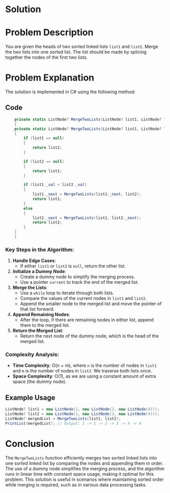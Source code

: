 # Solution

# Problem Description

You are given the heads of two sorted linked lists `list1` and `list2`. Merge the two lists into one sorted list. The list should be made by splicing together the nodes of the first two lists.

# Problem Explanation

The solution is implemented in C# using the following method:

## Code

```csharp
    private static ListNode? MergeTwoLists(ListNode? list1, ListNode? list2)
    {
    private static ListNode? MergeTwoLists(ListNode? list1, ListNode? list2)
    {
        if (list1 == null)
        {
            return list2;
        }

        if (list2 == null)
        {
            return list1;
        }

        if (list1._val < list2._val)
        {
            list1._next = MergeTwoLists(list1._next, list2);
            return list1;
        }
        else
        {
            list2._next = MergeTwoLists(list1, list2._next);
            return list2;
        }
    }
    }
```

### Key Steps in the Algorithm:

1. **Handle Edge Cases**:
   - If either `list1` or `list2` is `null`, return the other list.
2. **Initialize a Dummy Node**:
   - Create a dummy node to simplify the merging process.
   - Use a pointer `current` to track the end of the merged list.
3. **Merge the Lists**:
   - Use a `while` loop to iterate through both lists.
   - Compare the values of the current nodes in `list1` and `list2`.
   - Append the smaller node to the merged list and move the pointer of that list forward.
4. **Append Remaining Nodes**:
   - After the loop, if there are remaining nodes in either list, append them to the merged list.
5. **Return the Merged List**:
   - Return the next node of the dummy node, which is the head of the merged list.

### Complexity Analysis:

- **Time Complexity**: O(n + m), where `n` is the number of nodes in `list1` and `m` is the number of nodes in `list2`. We traverse both lists once.
- **Space Complexity**: O(1), as we are using a constant amount of extra space (the dummy node).

## Example Usage

```csharp
ListNode? list1 = new ListNode(1, new ListNode(2, new ListNode(4)));
ListNode? list2 = new ListNode(1, new ListNode(3, new ListNode(4)));
ListNode? mergedList = MergeTwoLists(list1, list2);
PrintList(mergedList); // Output: 1 -> 1 -> 2 -> 3 -> 4 -> 4
```

# Conclusion

The `MergeTwoLists` function efficiently merges two sorted linked lists into one sorted linked list by comparing the nodes and appending them in order. The use of a dummy node simplifies the merging process, and the algorithm runs in linear time with constant space usage, making it optimal for this problem. This solution is useful in scenarios where maintaining sorted order while merging is required, such as in various data processing tasks.
